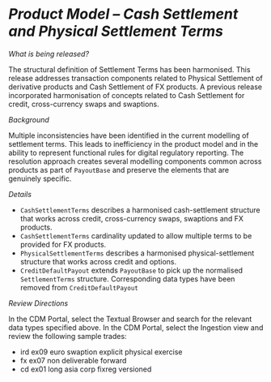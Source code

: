 # *Product Model – Cash Settlement and Physical Settlement Terms*

_What is being released?_

The structural definition of Settlement Terms has been harmonised. This release addresses transaction components related to Physical Settlement of derivative products and Cash Settlement of FX products. A previous release incorporated harmonisation of concepts related to Cash Settlement for credit, cross-currency swaps and swaptions.


_Background_

Multiple inconsistencies have been identified in the current modelling of settlement terms. This leads to inefficiency in the product model and in the ability to represent functional rules for digital regulatory reporting. The resolution approach creates several modelling components common across products as part of `PayoutBase` and preserve the elements that are genuinely specific.

_Details_

- `CashSettlementTerms` describes a harmonised cash-settlement structure that works across credit, cross-currency swaps, swaptions and FX products.
- `CashSettlementTerms` cardinality updated to allow multiple terms to be provided for FX products.
- `PhysicalSettlementTerms` describes a harmonised physical-settlement structure that works across credit and options.
- `CreditDefaultPayout` extends `PayoutBase` to pick up the normalised `SettlementTerms` structure.  Corresponding data types have been removed from `CreditDefaultPayout`

_Review Directions_

In the CDM Portal, select the Textual Browser and search for the relevant data types specified above. In the CDM Portal, select the Ingestion view and review the following sample trades:
- ird ex09 euro swaption explicit physical exercise
- fx ex07 non deliverable forward
- cd ex01 long asia corp fixreg versioned
